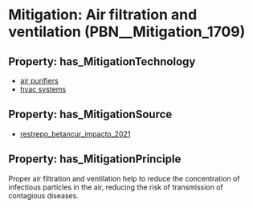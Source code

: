 # Mitigation: __Air filtration and ventilation__ (PBN__Mitigation_1709)

## Property: has_MitigationTechnology

* [air purifiers](../Technology/PBN__Technology_138)
* [hvac systems](../Technology/PBN__Technology_185)

## Property: has_MitigationSource

* [restrepo_betancur_impacto_2021](../Article/PBN__Article_108)

## Property: has_MitigationPrinciple

Proper air filtration and ventilation help to reduce the concentration of infectious particles in the air, reducing the risk of transmission of contagious diseases.

